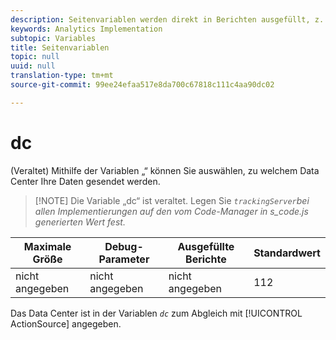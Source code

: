 ```yaml
---
description: Seitenvariablen werden direkt in Berichten ausgefüllt, z. B. pageName, List Props, List Variables usw.
keywords: Analytics Implementation
subtopic: Variables
title: Seitenvariablen
topic: null
uuid: null
translation-type: tm+mt
source-git-commit: 99ee24efaa517e8da700c67818c111c4aa90dc02

---
```




# dc

(Veraltet) Mithilfe der Variablen „“ können Sie auswählen, zu welchem Data Center Ihre Daten gesendet werden.


<!-- 

dc.xml

 -->

> [!NOTE] Die Variable „dc“ ist veraltet. Legen Sie *`trackingServer`bei allen Implementierungen auf den vom Code-Manager in s_code.js generierten Wert fest.*

| Maximale Größe | Debug-Parameter | Ausgefüllte Berichte | Standardwert |
|---|---|---|---|
| nicht angegeben | nicht angegeben | nicht angegeben | 112 |

Das Data Center ist in der Variablen *`dc`* zum Abgleich mit [!UICONTROL ActionSource] angegeben.
